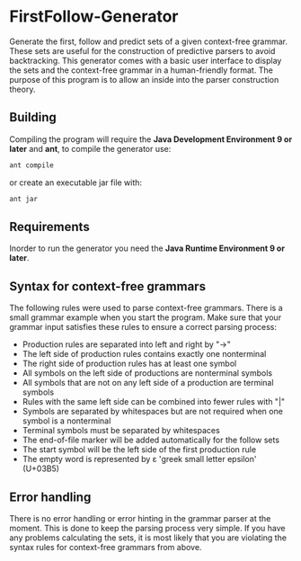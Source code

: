 # FirstFollow-Generator

Generate the first, follow and predict sets of a given context-free grammar. These sets are useful for the construction
of predictive parsers to avoid backtracking. This generator comes with a basic user interface to display the sets and
the context-free grammar in a human-friendly format. The purpose of this program is to allow an inside into the parser
construction theory.

## Building

Compiling the program will require the **Java Development Environment 9 or later** and **ant**, to compile the generator use:

```bash
ant compile
```
or create an executable jar file with:

```bash
ant jar
```

## Requirements

Inorder to run the generator you need the **Java Runtime Environment 9 or later**.

## Syntax for context-free grammars

The following rules were used to parse context-free grammars. There is a small grammar example
when you start the program. Make sure that your grammar input satisfies these rules to ensure
a correct parsing process:

* Production rules are separated into left and right by "->"
* The left side of production rules contains exactly one nonterminal
* The right side of production rules has at least one symbol
* All symbols on the left side of productions are nonterminal symbols
* All symbols that are not on any left side of a production are terminal symbols
* Rules with the same left side can be combined into fewer rules with "|"
* Symbols are separated by whitespaces but are not required when one symbol is a nonterminal
* Terminal symbols must be separated by whitespaces
* The end-of-file marker will be added automatically for the follow sets
* The start symbol will be the left side of the first production rule
* The empty word is represented by &#949; 'greek small letter epsilon' (U+03B5)

## Error handling

There is no error handling or error hinting in the grammar parser at the moment. This is done to keep
the parsing process very simple. If you have any problems calculating the sets, it is most likely
that you are violating the syntax rules for context-free grammars from above.

